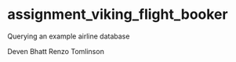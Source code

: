assignment_viking_flight_booker
===============================

Querying an example airline database

Deven Bhatt
Renzo Tomlinson



